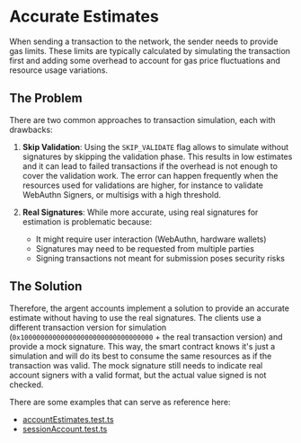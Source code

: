 # Accurate Estimates

When sending a transaction to the network, the sender needs to provide gas limits. These limits are typically calculated by simulating the transaction first and adding some overhead to account for gas price fluctuations and resource usage variations.

## The Problem

There are two common approaches to transaction simulation, each with drawbacks:

1. **Skip Validation**: Using the `SKIP_VALIDATE` flag allows to simulate without signatures by skipping the validation phase. This results in low estimates and it can lead to failed transactions if the overhead is not enough to cover the validation work. The error can happen frequently when the resources used for validations are higher, for instance to validate WebAuthn Signers, or multisigs with a high threshold.

2. **Real Signatures**: While more accurate, using real signatures for estimation is problematic because:
   - It might require user interaction (WebAuthn, hardware wallets)
   - Signatures may need to be requested from multiple parties
   - Signing transactions not meant for submission poses security risks

## The Solution

Therefore, the argent accounts implement a solution to provide an accurate estimate without having to use the real signatures. The clients use a different transaction version for simulation (`0x100000000000000000000000000000000` + the real transaction version) and provide a mock signature. This way, the smart contract knows it's just a simulation and will do its best to consume the same resources as if the transaction was valid. The mock signature still needs to indicate real account signers with a valid format, but the actual value signed is not checked.

There are some examples that can serve as reference here:

- [accountEstimates.test.ts](../tests-integration/account/accountEstimates.test.ts)
- [sessionAccount.test.ts](../tests-integration/session/sessionAccount.test.ts)
